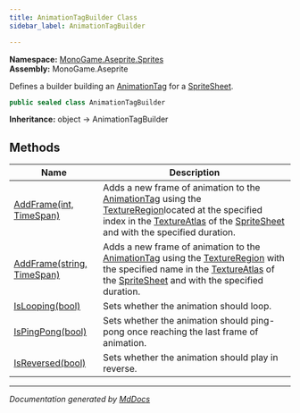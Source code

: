 ```yaml
---
title: AnimationTagBuilder Class
sidebar_label: AnimationTagBuilder

---
```


**Namespace:** [MonoGame.Aseprite.Sprites](../)  
**Assembly:** MonoGame.Aseprite

Defines a builder building an [AnimationTag](../AnimationTag/) for a [SpriteSheet](../SpriteSheet/).

```csharp
public sealed class AnimationTagBuilder
```

**Inheritance:** object → AnimationTagBuilder

## Methods

| Name                                                                      | Description                                                                                                                                                                                                                                                                                         |
| ------------------------------------------------------------------------- | --------------------------------------------------------------------------------------------------------------------------------------------------------------------------------------------------------------------------------------------------------------------------------------------------- |
| [AddFrame(int, TimeSpan)](Methods/AddFrame.md#addframeint-timespan)       | Adds a new frame of animation to the [AnimationTag](../AnimationTag/) using the [TextureRegion](../../TextureRegion/)located at the specified index in the [TextureAtlas](../TextureAtlas/) of the [SpriteSheet](../SpriteSheet/) and with  the specified duration. |
| [AddFrame(string, TimeSpan)](Methods/AddFrame.md#addframestring-timespan) | Adds a new frame of animation to the [AnimationTag](../AnimationTag/) using the [TextureRegion](../../TextureRegion/) with the specified name in the [TextureAtlas](../TextureAtlas/) of the [SpriteSheet](../SpriteSheet/) and with the specified duration.        |
| [IsLooping(bool)](Methods/IsLooping.md)                                   | Sets whether the animation should loop.                                                                                                                                                                                                                                                             |
| [IsPingPong(bool)](Methods/IsPingPong.md)                                 | Sets whether the animation should ping\-pong once reaching the last frame of animation.                                                                                                                                                                                                             |
| [IsReversed(bool)](Methods/IsReversed.md)                                 | Sets whether the animation should play in reverse.                                                                                                                                                                                                                                                  |

___

*Documentation generated by [MdDocs](https://github.com/ap0llo/mddocs)*
